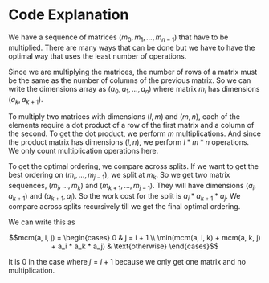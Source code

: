 # Code Explanation
We have a sequence of matrices $` (m_0, m_1, \ldots, m_{n-1}) `$ that have to be multiplied. There are many ways that can be done but we have to have the optimal way that uses the least number of operations.

Since we are multiplying the matrices, the number of rows of a matrix must be the same as the number of columns of the previous matrix. So we can write the dimensions array as $` (a_0, a_1, \ldots, a_n) `$ where matrix $` m_i `$ has dimensions $` (a_k, a_{k + 1}) `$.

To multiply two matrices with dimensions $` (l, m) `$ and $` (m, n) `$, each of the elements require a dot product of a row of the first matrix and a column of the second. To get the dot product, we perform $` m `$ multiplications. And since the product matrix has dimensions $` (l, n) `$, we perform $` l * m * n `$ operations. We only count multiplication operations here.

To get the optimal ordering, we compare across splits. If we want to get the best ordering on $` (m_i, \ldots, m_{j-1}) `$, we split at $` m_k `$. So we get two matrix sequences, $` (m_i, \ldots, m_k) `$ and $` (m_{k+1}, \ldots, m_{j-1}) `$. They will have dimensions $` (a_i, a_{k+1}) `$ and $` (a_{k+1}, a_j) `$. So the work cost for the split is $` a_i * a_{k+1} * a_j `$. We compare across splits recursively till we get the final optimal ordering.

We can write this as
```math
mcm(a, i, j) =
\begin{cases}
  0 & j = i + 1 \\
  \min(mcm(a, i, k) + mcm(a, k, j) + a_i * a_k * a_j) & \text{otherwise}
\end{cases}
```
It is 0 in the case where $` j = i + 1 `$ because we only get one matrix and no multiplication.
